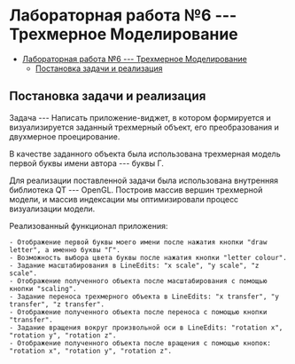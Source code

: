 # Лабораторная работа №6 --- Трехмерное Моделирование

- [Лабораторная работа №6 --- Трехмерное Моделирование](#лабораторная-работа-6-----трехмерное-моделирование)
  - [Постановка задачи и реализация](#постановка-задачи-и-реализация)
  
## Постановка задачи и реализация

Задача --- Написать приложение-виджет, в котором формируется и визуализируется заданный трехмерный объект, его преобразования и двухмерное проецирование.

В качестве заданного объекта была использована трехмерная модель
первой буквы имени автора --- буквы Г.

Для реализации поставленной задачи была использована внутренняя библиотека QT ---
OpenGL. Построив массив вершин трехмерной модели, и массив индексации мы оптимизировали
процесс визуализации модели.

Реализованный функционал приложения:

    - Отображение первой буквы моего имени после нажатия кнопки "draw letter", а именно буквы "Г".
    - Возможность выбора цвета буквы после нажатия кнопки "letter colour".
    - Задание масштабирования в LineEdits: "x scale", "y scale", "z scale".
    - Отображение полученного объекта после масштабирования с помощью кнопки "scaling".
    - Задание переноса трехмерного объекта в LineEdits: "x transfer", "y transfer", "z transfer".
    - Отображение полученного объекта после переноса с помощью кнопки "transfer".
    - Задание вращения вокруг произвольной оси в LineEdits: "rotation x", "rotation y", "rotation z".
    - Отображение полученного объекта после вращения с помощью кнопок: "rotation x", "rotation y", "rotation z".

